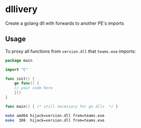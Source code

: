 # dllivery

Create a golang dll with forwards to another PE's imports

## Usage

To proxy all functions from `version.dll` that `teams.exe` imports:

```go
package main

import "C"

func init() {
	go func() {
    // your code here
	}()
}

func main() { /* still necessary for go dlls  */ }
```

```zsh
make amd64 hijack=version.dll from=teams.exe
make  386  hijack=version.dll from=teams.exe
```
